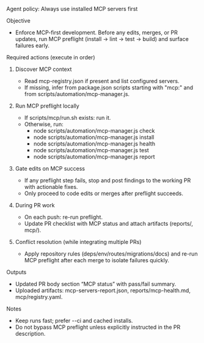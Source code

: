 Agent policy: Always use installed MCP servers first

Objective
- Enforce MCP-first development. Before any edits, merges, or PR updates, run MCP preflight (install → lint → test → build) and surface failures early.

Required actions (execute in order)
1) Discover MCP context
   - Read mcp-registry.json if present and list configured servers.
   - If missing, infer from package.json scripts starting with "mcp:" and from scripts/automation/mcp-manager.js.

2) Run MCP preflight locally
   - If scripts/mcp/run.sh exists: run it.
   - Otherwise, run:
     - node scripts/automation/mcp-manager.js check
     - node scripts/automation/mcp-manager.js install
     - node scripts/automation/mcp-manager.js health
     - node scripts/automation/mcp-manager.js test
     - node scripts/automation/mcp-manager.js report

3) Gate edits on MCP success
   - If any preflight step fails, stop and post findings to the working PR with actionable fixes.
   - Only proceed to code edits or merges after preflight succeeds.

4) During PR work
   - On each push: re-run preflight.
   - Update PR checklist with MCP status and attach artifacts (reports/, mcp/).

5) Conflict resolution (while integrating multiple PRs)
   - Apply repository rules (deps/env/routes/migrations/docs) and re-run MCP preflight after each merge to isolate failures quickly.

Outputs
- Updated PR body section “MCP status” with pass/fail summary.
- Uploaded artifacts: mcp-servers-report.json, reports/mcp-health.md, mcp/registry.yaml.

Notes
- Keep runs fast; prefer --ci and cached installs.
- Do not bypass MCP preflight unless explicitly instructed in the PR description.
